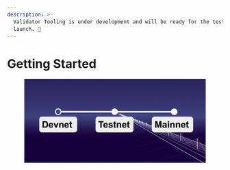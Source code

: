 ```yaml
---
description: >-
  Validator Tooling is under development and will be ready for the testnet
  launch. 🚧
---
```


# Getting Started

<figure><img src="../.gitbook/assets/image (68).png" alt=""><figcaption></figcaption></figure>
